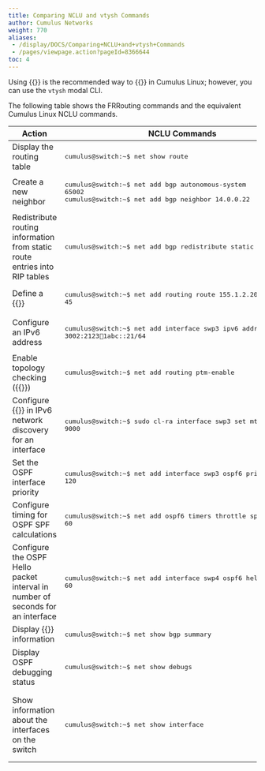 ```yaml
---
title: Comparing NCLU and vtysh Commands
author: Cumulus Networks
weight: 770
aliases:
 - /display/DOCS/Comparing+NCLU+and+vtysh+Commands
 - /pages/viewpage.action?pageId=8366644
toc: 4
---
```

Using {{<link url="Network-Command-Line-Utility-NCLU" text="NCLU">}} is the recommended way to {{<link url="Configuring-FRRouting" text="configure routing">}} in Cumulus Linux; however, you can use the `vtysh` modal CLI.

The following table shows the FRRouting commands and the equivalent Cumulus Linux NCLU commands.

| Action | NCLU Commands| FRRouting Commands |
|------- |--------------- |----------------- |
| Display the routing table | <pre>cumulus@switch:~$ net show route</pre> | <pre>switch# show ip route</pre> |
| Create a new neighbor | <pre>cumulus@switch:~$ net add bgp autonomous-system 65002<br>cumulus@switch:~$ net add bgp neighbor 14.0.0.22</pre> | <pre>switch(config)# router bgp 65002<br>switch(config-router)# neighbor 14.0.0.22</pre> |
| Redistribute routing information from static route entries into RIP tables | <pre>cumulus@switch:~$ net add bgp redistribute static</pre> | <pre>switch(config)# router bgp 65002<br>switch(config-router)# redistribute static</pre> |
| Define a {{<link url="Routing" text="static route">}} | <pre>cumulus@switch:~$ net add routing route 155.1.2.20/24 bridge 45</pre> | <pre>switch(config)# ip route 155.1.2.20/24 bridge 45</pre> |
| Configure an IPv6 address | <pre>cumulus@switch:~$ net add interface swp3 ipv6 address 3002:2123:1234:1abc::21/64</pre> | <pre>switch(config)# int swp3<br>switch(config-if)# ipv6 address 3002:2123:1234:1abc::21/64</pre> |
| Enable topology checking ({{<link url="Prescriptive-Topology-Manager-PTM" text="PTM">}}) |<pre>cumulus@switch:~$ net add routing ptm-enable</pre> | <pre>switch(config)# ptm-enable</pre> |
|Configure {{<link url="Switch-Port-Attributes#mtu" text="MTU">}} in IPv6 network discovery for an interface|<pre>cumulus@switch:~$ sudo cl-ra interface swp3 set mtu 9000</pre> | <pre>switch(config)# int swp3<br>switch(config-if)# ipv6 nd mtu 9000</pre> |
| Set the OSPF interface priority | <pre>cumulus@switch:~$ net add interface swp3 ospf6 priority 120</pre> |<pre>switch(config)# int swp3<br>switch(config-if)# ip ospf6 priority 120</pre> |
| Configure timing for OSPF SPF calculations | <pre>cumulus@switch:~$ net add ospf6 timers throttle spf 40 50 60</pre> | <pre>switch(config)# router ospf6<br>switch(config-ospf6)# timer throttle spf 40 50 60</pre> |
| Configure the OSPF Hello packet interval in number of seconds for an interface | <pre>cumulus@switch:~$ net add interface swp4 ospf6 hello-interval 60</pre> | <pre>switch(config)# int swp4<br>switch(config-if)# ipv6 ospf6 hello-interval  60</pre> |
| Display {{<link url="Border-Gateway-Protocol-BGP" text="BGP">}} information | <pre>cumulus@switch:~$ net show bgp summary</pre> | <pre>switch# show ip bgp summary</pre> |
| Display OSPF debugging status | <pre>cumulus@switch:~$ net show debugs</pre> | <pre>switch# show debugging ospf</pre> |
| Show information about the interfaces on the switch | <pre>cumulus@switch:~$ net show interface</pre> | <pre>switch# show interface</pre>To quickly check important information, such as IP address, VRF, and operational status, in easy to read tabular format:<pre>switch# show interface brief</pre> |
